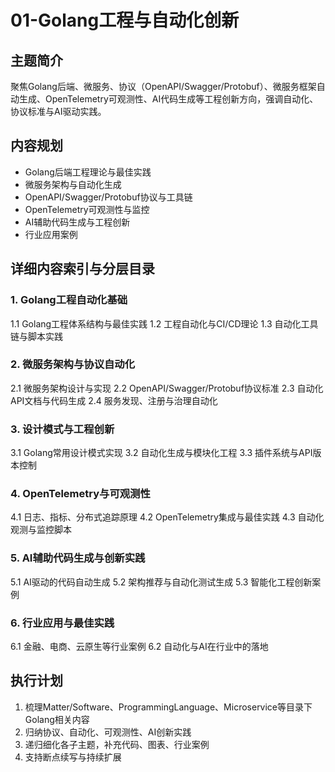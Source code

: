 # 01-Golang工程与自动化创新

## 主题简介

聚焦Golang后端、微服务、协议（OpenAPI/Swagger/Protobuf）、微服务框架自动生成、OpenTelemetry可观测性、AI代码生成等工程创新方向，强调自动化、协议标准与AI驱动实践。

## 内容规划

- Golang后端工程理论与最佳实践
- 微服务架构与自动化生成
- OpenAPI/Swagger/Protobuf协议与工具链
- OpenTelemetry可观测性与监控
- AI辅助代码生成与工程创新
- 行业应用案例

## 详细内容索引与分层目录

### 1. Golang工程自动化基础

  1.1 Golang工程体系结构与最佳实践
  1.2 工程自动化与CI/CD理论
  1.3 自动化工具链与脚本实践

### 2. 微服务架构与协议自动化

  2.1 微服务架构设计与实现
  2.2 OpenAPI/Swagger/Protobuf协议标准
  2.3 自动化API文档与代码生成
  2.4 服务发现、注册与治理自动化

### 3. 设计模式与工程创新

  3.1 Golang常用设计模式实现
  3.2 自动化生成与模块化工程
  3.3 插件系统与API版本控制

### 4. OpenTelemetry与可观测性

  4.1 日志、指标、分布式追踪原理
  4.2 OpenTelemetry集成与最佳实践
  4.3 自动化观测与监控脚本

### 5. AI辅助代码生成与创新实践

  5.1 AI驱动的代码自动生成
  5.2 架构推荐与自动化测试生成
  5.3 智能化工程创新案例

### 6. 行业应用与最佳实践

  6.1 金融、电商、云原生等行业案例
  6.2 自动化与AI在行业中的落地

## 执行计划

1. 梳理Matter/Software、ProgrammingLanguage、Microservice等目录下Golang相关内容
2. 归纳协议、自动化、可观测性、AI创新实践
3. 递归细化各子主题，补充代码、图表、行业案例
4. 支持断点续写与持续扩展
